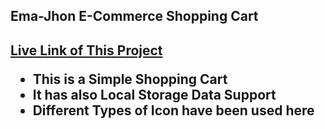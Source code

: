 <h2>Ema-Jhon E-Commerce Shopping Cart<h2>

<a href="https://ema-jhon-react-itzrizvi.netlify.app/">Live Link of This Project</a>
 
<ul>
  <li>This is a Simple Shopping Cart</li>
  <li>It has also Local Storage Data Support</li>
  <li>Different Types of Icon have been used here</li>
</ul>
